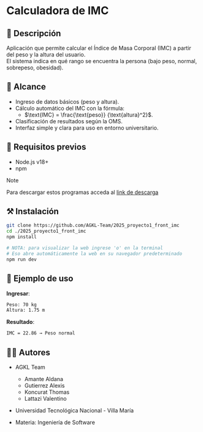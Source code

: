 # Calculadora de IMC

## 📌 Descripción

Aplicación que permite calcular el Índice de Masa Corporal (IMC) a partir del peso y la altura del usuario.  
El sistema indica en qué rango se encuentra la persona (bajo peso, normal, sobrepeso, obesidad).

## 🎯 Alcance

- Ingreso de datos básicos (peso y altura).
- Cálculo automático del IMC con la fórmula:
  - $\text{IMC} = \frac{\text{peso}} {\text{altura}^2}$.
- Clasificación de resultados según la OMS.
- Interfaz simple y clara para uso en entorno universitario.

## 📌 Requisitos previos

- Node.js v18+
- npm

> [!NOTE]
> Para descargar estos programas acceda al [link de descarga](https://nodejs.org/en/download/)

## ⚒️ Instalación

```bash
git clone https://github.com/AGKL-Team/2025_proyecto1_front_imc
cd ./2025_proyecto1_front_imc
npm install

# NOTA: para visualizar la web ingrese 'o' en la terminal
# Eso abre automáticamente la web en su navegador predeterminado
npm run dev
```

## 🧪 Ejemplo de uso

**Ingresar**:

```bash
Peso: 70 kg
Altura: 1.75 m
```

**Resultado**:

```bash
IMC = 22.86 → Peso normal
```

## 👨‍💻 Autores

- AGKL Team

  - Amante Aldana
  - Gutierrez Alexis
  - Koncurat Thomas
  - Lattazi Valentino

- Universidad Tecnológica Nacional - Villa María

- Materia: Ingeniería de Software
